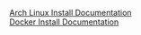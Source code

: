 [Arch Linux Install Documentation](SCHNELKER_ARCH_DOCUMENTATION.md)  
[Docker Install Documentation](SCHNELKER_DOCKER_DOCUMENTATION.md)
